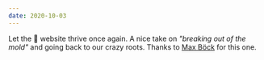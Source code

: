 ```yaml
---
date: 2020-10-03
---
```


Let the 🦛 website thrive once again. A nice take on _"breaking out of the mold"_ and going back to our crazy roots. Thanks to [Max Böck](https://mxb.dev/blog/the-whimsical-web/) for this one.
